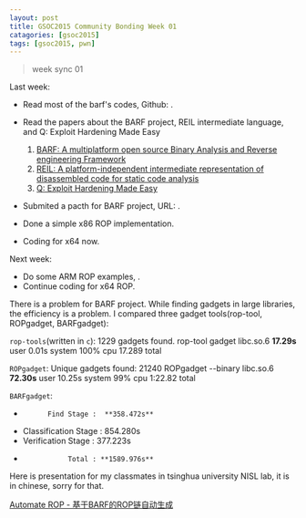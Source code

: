 ```yaml
---
layout: post
title: GSOC2015 Community Bonding Week 01
catagories: [gsoc2015]
tags: [gsoc2015, pwn]
---
```


> week sync 01

Last week:
* Read most of the barf's codes, Github: [](https://github.com/programa-stic/barf-project).
* Read the papers about the BARF project, REIL intermediate language, and Q: Exploit Hardening Made Easy
    1. [BARF: A multiplatform open source Binary Analysis and Reverse engineering Framework](https://github.com/programa-stic/barf-project/blob/master/documentation/papers/barf.pdf)
    2. [REIL: A platform-independent intermediate representation of disassembled code for static code analysis](http://static.googleusercontent.com/media/www.zynamics.com/en//downloads/csw09.pdf)
    3. [Q: Exploit Hardening Made Easy](http://users.ece.cmu.edu/~ejschwar/papers/usenix11.pdf)

* Submited a pacth for BARF project, URL: [](https://github.com/programa-stic/barf-project/pull/11).
* Done a simple x86 ROP implementation.
* Coding for x64 now.

Next week:
* Do some ARM ROP examples, [](https://github.com/binjitsu/examples/issues/2).
* Continue coding for x64 ROP.

There is  a problem for BARF project. While finding gadgets in large libraries, the efficiency is a problem. I compared three gadget tools(rop-tool, ROPgadget, BARFgadget):

`rop-tools`(written in `c`):
1229 gadgets found.
rop-tool gadget libc.so.6  **17.29s** user 0.01s system 100% cpu 17.289 total

`ROPgadget`:
Unique gadgets found: 21240
ROPgadget --binary libc.so.6  **72.30s** user 10.25s system 99% cpu 1:22.82 total

`BARFgadget`:
           
*           Find Stage :  **358.472s**
* Classification Stage :  854.280s
*   Verification Stage :  377.223s
*                Total : **1589.976s**

[](https://github.com/programa-stic/barf-project/issues/15)

Here is presentation for my classmates in tsinghua university NISL lab, it is in chinese, sorry for that.

[Automate ROP - 基于BARF的ROP链自动生成]({{site.baseurl}}/presentations/automate_rop.html)

